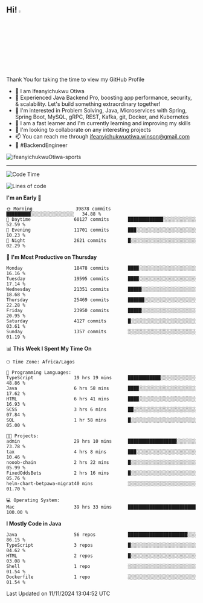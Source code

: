 <!-- BLOG-POST-LIST:START --><!-- BLOG-POST-LIST:END -->

## Hi! <img src="https://media.giphy.com/media/hvRJCLFzcasrR4ia7z/giphy.gif" width="4%"> 

Thank You for taking the time to view my GitHub Profile

- 👋 I am Ifeanyichukwu Otiwa
- 🚀 Experienced Java Backend Pro, boosting app performance, security, & scalability. Let's build something extraordinary together!
- 👀 I'm interested in Problem Solving, Java, Microservices with Spring, Spring Boot, MySQL, gRPC, REST, Kafka, git, Docker, and Kubernetes
- 🌱 I am a fast learner and I'm currently learning and improving my skills
- 💞️ I'm looking to collaborate on any interesting projects
- 📫 You can reach me through ifeanyichukwuotiwa.winson@gmail.com
- 🚀 #BackendEngineer

<p align="left" marginTop="10px"> <img src="https://komarev.com/ghpvc/?username=ifeanyichukwuOtiwa-sports&label=Profile%20views&color=0e75b6&style=for-the-badge" alt="ifeanyichukwuOtiwa-sports" /> </p>

***

<!--START_SECTION:waka-->
![Code Time](http://img.shields.io/badge/Code%20Time-3%2C122%20hrs%2050%20mins-blue)

![Lines of code](https://img.shields.io/badge/From%20Hello%20World%20I%27ve%20Written-28.6%20million%20lines%20of%20code-blue)

**I'm an Early 🐤** 

```text
🌞 Morning                39878 commits       █████████░░░░░░░░░░░░░░░░   34.88 % 
🌆 Daytime                60127 commits       █████████████░░░░░░░░░░░░   52.59 % 
🌃 Evening                11701 commits       ███░░░░░░░░░░░░░░░░░░░░░░   10.23 % 
🌙 Night                  2621 commits        █░░░░░░░░░░░░░░░░░░░░░░░░   02.29 % 
```
📅 **I'm Most Productive on Thursday** 

```text
Monday                   18478 commits       ████░░░░░░░░░░░░░░░░░░░░░   16.16 % 
Tuesday                  19595 commits       ████░░░░░░░░░░░░░░░░░░░░░   17.14 % 
Wednesday                21351 commits       █████░░░░░░░░░░░░░░░░░░░░   18.68 % 
Thursday                 25469 commits       ██████░░░░░░░░░░░░░░░░░░░   22.28 % 
Friday                   23950 commits       █████░░░░░░░░░░░░░░░░░░░░   20.95 % 
Saturday                 4127 commits        █░░░░░░░░░░░░░░░░░░░░░░░░   03.61 % 
Sunday                   1357 commits        ░░░░░░░░░░░░░░░░░░░░░░░░░   01.19 % 
```


📊 **This Week I Spent My Time On** 

```text
🕑︎ Time Zone: Africa/Lagos

💬 Programming Languages: 
TypeScript               19 hrs 19 mins      ████████████░░░░░░░░░░░░░   48.86 % 
Java                     6 hrs 58 mins       ████░░░░░░░░░░░░░░░░░░░░░   17.62 % 
HTML                     6 hrs 41 mins       ████░░░░░░░░░░░░░░░░░░░░░   16.93 % 
SCSS                     3 hrs 6 mins        ██░░░░░░░░░░░░░░░░░░░░░░░   07.84 % 
SQL                      1 hr 58 mins        █░░░░░░░░░░░░░░░░░░░░░░░░   05.00 % 

🐱‍💻 Projects: 
admin                    29 hrs 10 mins      ██████████████████░░░░░░░   73.78 % 
tax                      4 hrs 8 mins        ███░░░░░░░░░░░░░░░░░░░░░░   10.46 % 
nooob-chain              2 hrs 22 mins       █░░░░░░░░░░░░░░░░░░░░░░░░   05.99 % 
FixedOddsBets            2 hrs 16 mins       █░░░░░░░░░░░░░░░░░░░░░░░░   05.76 % 
helm-chart-betpawa-migrat40 mins             ░░░░░░░░░░░░░░░░░░░░░░░░░   01.70 % 

💻 Operating System: 
Mac                      39 hrs 33 mins      █████████████████████████   100.00 % 
```

**I Mostly Code in Java** 

```text
Java                     56 repos            ██████████████████████░░░   86.15 % 
TypeScript               3 repos             █░░░░░░░░░░░░░░░░░░░░░░░░   04.62 % 
HTML                     2 repos             █░░░░░░░░░░░░░░░░░░░░░░░░   03.08 % 
Shell                    1 repo              ░░░░░░░░░░░░░░░░░░░░░░░░░   01.54 % 
Dockerfile               1 repo              ░░░░░░░░░░░░░░░░░░░░░░░░░   01.54 % 
```




 Last Updated on 11/11/2024 13:04:52 UTC
<!--END_SECTION:waka-->

<!--
<p align="center">
![trophy](https://github-profile-trophy.vercel.app/?username=ifeanyichukwuOtiwa-sports&theme=onedark) (https://github.com/ryo-ma/github-profile-trophy)
</p>
-->

<!---
ifeanyi-otiwa/ifeanyi-otiwa is a ✨ special ✨ repository because its `README.md` (this file) appears on your GitHub profile.
You can click the Preview link to take a look at your changes.
--->
